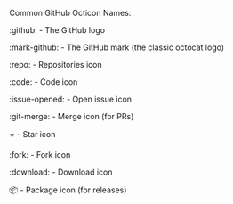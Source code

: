 Common GitHub Octicon Names:

:github: - The GitHub logo

:mark-github: - The GitHub mark (the classic octocat logo)

:repo: - Repositories icon

:code: - Code icon

:issue-opened: - Open issue icon

:git-merge: - Merge icon (for PRs)

:star: - Star icon

:fork: - Fork icon

:download: - Download icon

:package: - Package icon (for releases)